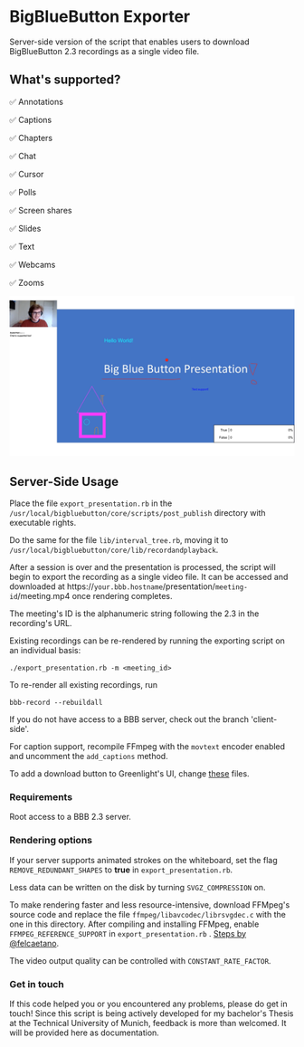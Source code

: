 
  

# BigBlueButton Exporter

  

Server-side version of the script that enables users to download BigBlueButton 2.3 recordings as a single video file.

  

## What's supported?

  

✅ Annotations <br  />

✅ Captions <br  />

✅ Chapters <br  />

✅ Chat <br  />

✅ Cursor <br  />

✅ Polls <br  />

✅ Screen shares <br  />

✅ Slides<br  />

✅ Text <br  />

✅ Webcams <br  />

✅ Zooms <br  />

  

![BigBlueButton recording exporter](/demo/export_example.png)

  

## Server-Side Usage

Place the file `export_presentation.rb` in the `/usr/local/bigbluebutton/core/scripts/post_publish` directory with executable rights.
  
Do the same for the file `lib/interval_tree.rb`, moving it to `/usr/local/bigbluebutton/core/lib/recordandplayback`.

After a session is over and the presentation is processed, the script will begin to export the recording as a single video file. It can be accessed and downloaded at https://`your.bbb.hostname`/presentation/`meeting-id`/meeting.mp4 once rendering completes.

The meeting's ID is the alphanumeric string following the 2.3 in the recording's URL.

Existing recordings can be re-rendered by running the exporting script on an individual basis:

    ./export_presentation.rb -m <meeting_id>

To re-render all existing recordings, run

    bbb-record --rebuildall

If you do not have access to a BBB server, check out the branch 'client-side'.

For caption support, recompile FFmpeg with the `movtext` encoder enabled and uncomment the `add_captions` method.

To add a download button to Greenlight's UI, change  [these](https://github.com/danielpetri1/greenlight/commit/d92f8502e3dacc87fb6ae6b05c91a2353010d884)  files.

### Requirements

Root access to a BBB 2.3 server.

###  Rendering options 
If your server supports animated strokes on the whiteboard, set the flag `REMOVE_REDUNDANT_SHAPES` to **true** in `export_presentation.rb`.

Less data can be written on the disk by turning `SVGZ_COMPRESSION` on.

To make rendering faster and less resource-intensive, download FFMpeg's source code and replace the file `ffmpeg/libavcodec/librsvgdec.c` with the one in this directory. After compiling and installing FFMpeg, enable `FFMPEG_REFERENCE_SUPPORT` in `export_presentation.rb` . [Steps by @felcaetano](https://github.com/danielpetri1/bbb-recording-exporter/issues/44#issuecomment-904464887).

The video output quality can be controlled with `CONSTANT_RATE_FACTOR`.

### Get in touch

If this code helped you or you encountered any problems, please do get in touch! Since this script is being actively developed for my bachelor's Thesis at the Technical University of Munich, feedback is more than welcomed. It will be provided here as documentation.
